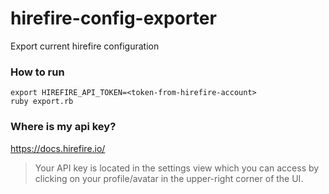 # hirefire-config-exporter
Export current hirefire configuration

### How to run
```
export HIREFIRE_API_TOKEN=<token-from-hirefire-account>
ruby export.rb
```

### Where is my api key?
https://docs.hirefire.io/
> Your API key is located in the settings view which you can access by clicking on your profile/avatar in the upper-right corner of the UI.
